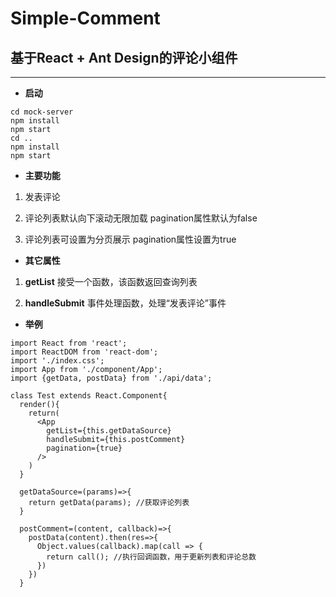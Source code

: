 # Simple-Comment

## 基于React + Ant Design的评论小组件

---

* **启动**

```
cd mock-server
npm install
npm start
cd ..
npm install
npm start
```

* **主要功能**

1. 发表评论

2. 评论列表默认向下滚动无限加载
  pagination属性默认为false

3. 评论列表可设置为分页展示
  pagination属性设置为true

* **其它属性**

1. **getList**
  接受一个函数，该函数返回查询列表

2. **handleSubmit**
  事件处理函数，处理“发表评论”事件

* **举例**
```
import React from 'react';
import ReactDOM from 'react-dom';
import './index.css';
import App from './component/App';
import {getData, postData} from './api/data';

class Test extends React.Component{
  render(){
    return(
      <App
        getList={this.getDataSource}
        handleSubmit={this.postComment}
        pagination={true}
      />
    )
  }

  getDataSource=(params)=>{
    return getData(params); //获取评论列表
  }

  postComment=(content, callback)=>{
    postData(content).then(res=>{
      Object.values(callback).map(call => {
        return call(); //执行回调函数，用于更新列表和评论总数
      })
    })
  }
```
